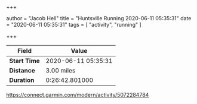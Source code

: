 +++

author = "Jacob Hell"
title = "Huntsville Running 2020-06-11 05:35:31"
date = "2020-06-11 05:35:31"
tags = [
    "activity", "running"
]

+++

<!--more-->

|Field  |Value  |
|--- | --- |
|**Start Time**|2020-06-11 05:35:31|
|**Distance**|3.00 miles|
|**Duration**|0:26:42.801000|

https://connect.garmin.com/modern/activity/5072284784